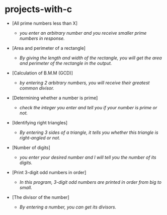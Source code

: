 
# projects-with-c

- [All prime numbers less than X]
  - _you enter an arbitrary number and you receive smaller prime numbers in response._
 
- [Area and perimeter of a rectangle]
  - _By giving the length and width of the rectangle, you will get the area and perimeter of the rectangle in the output._
 
- [Calculation of B.M.M (GCD)]
  - _by entering 2 arbitrary numbers, you will receive their greatest common divisor._
 
- [Determining whether a number is prime]
  - _check the integer you enter and tell you if your number is prime or not._

- [Identifying right triangles]
  - _By entering 3 sides of a triangle, it tells you whether this triangle is right-angled or not._

- [Number of digits]
  - _you enter your desired number and I will tell you the number of its digits._
 
- [Print 3-digit odd numbers in order]
  - _In this program, 3-digit odd numbers are printed in order from big to small._
 
- [The divisor of the number]
  - _By entering a number, you can get its divisors._

